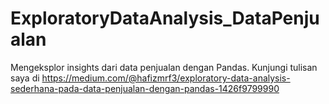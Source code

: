# ExploratoryDataAnalysis_DataPenjualan
Mengeksplor insights dari data penjualan dengan Pandas. 
Kunjungi tulisan saya di 
https://medium.com/@hafizmrf3/exploratory-data-analysis-sederhana-pada-data-penjualan-dengan-pandas-1426f9799990
